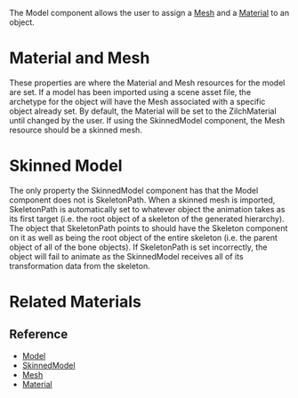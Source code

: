 The Model component allows the user to assign a [Mesh](https://github.com/ZilchEngine/ZilchDocs/blob/master/code_reference/class_reference/mesh.md) and a [ Material](https://github.com/ZilchEngine/ZilchDocs/blob/master/zilch_editor_documentation/zilchmanual/graphics/materials/materials_overview.md) to an object.

 # Material and Mesh

These properties are where the Material and Mesh resources for the model are set. If a model has been imported using a scene asset file,  the archetype for the object will have the Mesh associated with a specific object already set. By default, the Material will be set to the ZilchMaterial until changed by the user.  If using the SkinnedModel component, the Mesh resource should be a skinned mesh. 

 # Skinned Model

The only property the SkinnedModel component has that the Model component does not is SkeletonPath. When a skinned mesh is imported, SkeletonPath is automatically set to whatever object the animation takes as its first target (i.e. the root object of a skeleton of the generated hierarchy).  The object that SkeletonPath points to should have the Skeleton component on it as well as being the root object of the entire skeleton (i.e. the parent object of all of the bone objects). If SkeletonPath is set incorrectly, the object will fail to animate as the SkinnedModel receives all of its transformation data from the skeleton.

 # Related Materials
 ## Reference
- [Model](https://github.com/ZilchEngine/ZilchDocs/blob/master/zilch_editor_documentation/code_reference/class_reference/model.md)
- [SkinnedModel](https://github.com/ZilchEngine/ZilchDocs/blob/master/zilch_editor_documentation/code_reference/class_reference/skinnedmodel.md)
- [Mesh](https://github.com/ZilchEngine/ZilchDocs/blob/master/zilch_editor_documentation/code_reference/class_reference/mesh.md)
- [Material](https://github.com/ZilchEngine/ZilchDocs/blob/master/zilch_editor_documentation/code_reference/class_reference/material.md)
 

 